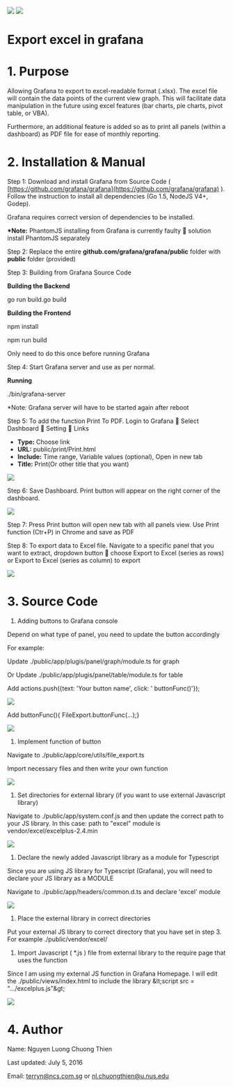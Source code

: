 ![](RackMultipart20200422-4-1nb2914_html_c734caaa6a4fdd5f.jpg) ![](RackMultipart20200422-4-1nb2914_html_81f60b9296090c97.jpg)

# Export excel in grafana

# 1. Purpose

Allowing Grafana to export to excel-readable format (.xlsx). The excel file will contain the data points of the current view graph. This will facilitate data manipulation in the future using excel features (bar charts, pie charts, pivot table, or VBA).

Furthermore, an additional feature is added so as to print all panels (within a dashboard) as PDF file for ease of monthly reporting.

# 2. Installation &amp; Manual

Step 1: Download and install Grafana from Source Code ( [https://github.com/grafana/grafana](https://github.com/grafana/grafana) ). Follow the instruction to install all dependencies (Go 1.5, NodeJS V4+, Godep).

Grafana requires correct version of dependencies to be installed.

**\*Note:** PhantomJS installing from Grafana is currently faulty  solution install PhantomJS separately

Step 2: Replace the entire **github.com/grafana/grafana/public** folder with **public** folder (provided)

Step 3: Building from Grafana Source Code

**Building the Backend**

go run build.go build

**Building the Frontend**

npm install

npm run build

Only need to do this once before running Grafana

Step 4: Start Grafana server and use as per normal.

**Running**

./bin/grafana-server

\*Note: Grafana server will have to be started again after reboot

Step 5: To add the function Print To PDF. Login to Grafana  Select Dashboard  Setting  Links

- **Type:** Choose link
- **URL:** public/print/Print.html
- **Include:** Time range, Variable values (optional), Open in new tab
- **Title:** Print(Or other title that you want)

![](RackMultipart20200422-4-1nb2914_html_aee2c7d912c2a7ec.png)

Step 6: Save Dashboard. Print button will appear on the right corner of the dashboard.

![](RackMultipart20200422-4-1nb2914_html_945b296ac09ac4ac.png)

Step 7: Press Print button will open new tab with all panels view. Use Print function (Ctr+P) in Chrome and save as PDF

Step 8: To export data to Excel file. Navigate to a specific panel that you want to extract, dropdown button  choose Export to Excel (series as rows) or Export to Excel (series as column) to export

![](RackMultipart20200422-4-1nb2914_html_b1f8bb11fe065257.png)

# 3. Source Code

1. Adding buttons to Grafana console

Depend on what type of panel, you need to update the button accordingly

For example:

Update ./public/app/plugis/panel/graph/module.ts for graph

Or Update ./public/app/plugis/panel/table/module.ts for table

Add actions.push({text: &#39;Your button name&#39;, click: &#39; buttonFunc()&#39;});

![](RackMultipart20200422-4-1nb2914_html_3dfdcf08324358e4.png)

Add buttonFunc(){ FileExport.buttonFunc(…);}

![](RackMultipart20200422-4-1nb2914_html_52cbd28212f06cb3.png)

1. Implement function of button

Navigate to ./public/app/core/utils/file\_export.ts

Import necessary files and then write your own function

![](RackMultipart20200422-4-1nb2914_html_1db47eeb301605ff.png)

1. Set directories for external library (if you want to use external Javascript library)

Navigate to ./public/app/system.conf.js and then update the correct path to your JS library. In this case: path to &quot;excel&quot; module is vendor/excel/excelplus-2.4.min

![](RackMultipart20200422-4-1nb2914_html_694a3cf23a20e5b3.png)

1. Declare the newly added Javascript library as a module for Typescript

Since you are using JS library for Typescript (Grafana), you will need to declare your JS library as a MODULE

Navigate to ./public/app/headers/common.d.ts and declare &#39;excel&#39; module

![](RackMultipart20200422-4-1nb2914_html_8ce5a880941bb230.png)

1. Place the external library in correct directories

Put your external JS library to correct directory that you have set in step 3. For example ./public/vendor/excel/

1. Import Javascript ( \*.js ) file from external library to the require page that uses the function

Since I am using my external JS function in Grafana Homepage. I will edit the ./public/views/index.html to include the library \&lt;script src = &quot;…/excelplus.js&quot;\&gt;

![](RackMultipart20200422-4-1nb2914_html_b35bf8ee23f1999e.png)

# 4. Author

Name: Nguyen Luong Chuong Thien

Last updated: July 5, 2016

Email: [terryn@ncs.com.sg](mailto:terryn@ncs.com.sg) or [nl.chuongthien@u.nus.edu](mailto:nl.chuongthien@u.nus.edu)

